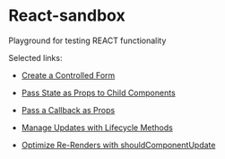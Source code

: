 # React-sandbox

Playground for testing REACT functionality

Selected links:

+ [Create a Controlled Form](fcc-challenges/controlled-form.js)

+ [Pass State as Props to Child Components](fcc-challenges/pass-state-as-props-to-child-components.js)

+ [Pass a Callback as Props](fcc-challenges/pass-a-callback-as-props.js)

+ [Manage Updates with Lifecycle Methods](fcc-challenges/manage-updates-with-lifecycle-methods.js)

+ [Optimize Re-Renders with shouldComponentUpdate](fcc-challenges/optimize-re-renders-with-shouldcomponentupdate.js)
